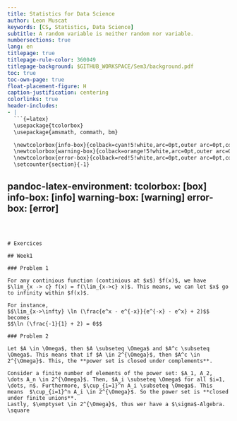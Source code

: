 ```yaml
---
title: Statistics for Data Science
author: Leon Muscat
keywords: [CS, Statistics, Data Science]
subtitle: A random variable is neither random nor variable.
numbersections: true
lang: en
titlepage: true
titlepage-rule-color: 360049
titlepage-background: $GITHUB_WORKSPACE/Sem3/background.pdf
toc: true
toc-own-page: true
float-placement-figure: H
caption-justification: centering
colorlinks: true
header-includes:
- |
  ```{=latex}
  \usepackage{tcolorbox}
  \usepackage{amsmath, commath, bm}

  \newtcolorbox{info-box}{colback=cyan!5!white,arc=0pt,outer arc=0pt,colframe=cyan!60!black}
  \newtcolorbox{warning-box}{colback=orange!5!white,arc=0pt,outer arc=0pt,colframe=orange!80!black}
  \newtcolorbox{error-box}{colback=red!5!white,arc=0pt,outer arc=0pt,colframe=red!75!black}
  \setcounter{section}{-1}
  ```
pandoc-latex-environment:
tcolorbox: [box]
info-box: [info]
warning-box: [warning]
error-box: [error]
---
```



# Exercices

## Week1

### Problem 1

For any continious function (continious at $x$) $f(x)$, we have $\lim_{x -> c} f(x) = f(\lim_{x->c} x)$. This means, we can let $x$ go to infinity within $f(x)$.

For instance,
$$\lim_{x->\infty} \ln (\frac{e^x - e^{-x}}{e^{-x} - e^x} + 2)$$
becomes
$$\ln (\frac{-1}{1} + 2) = 0$$

### Problem 2

Let $A \in \Omega$, then $A \subseteq \Omega$ and $A^c \subseteq \Omega$. This means that if $A \in 2^{\Omega}$, then $A^c \in 2^{\Omega}$. This, the **power set is closed under complements**.

Consider a finite number of elements of the power set: $A_1, A_2, \dots A_n \in 2^{\Omega}$. Then, $A_i \subseteq \Omega$ for all $i=1, \dots, n$. Furthermore, $\cup_{i=1}^n A_i \subseteq \Omega$. This means  $\cup_{i=1}^n A_i \in 2^{\Omega}$. So the power set is **closed under finite unions**.
Lastly, $\emptyset \in 2^{\Omega}$, thus wer have a $\sigma$-Algebra. \square 
